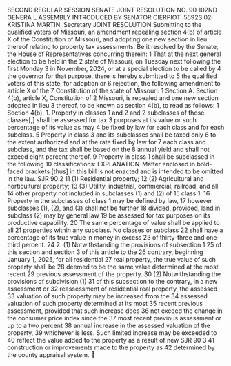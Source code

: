 SECOND REGULAR SESSION
SENATE JOINT RESOLUTION NO. 90
102ND GENERA L ASSEMBLY
INTRODUCED BY SENATOR CIERPIOT.
5592S.02I KRISTINA MARTIN, Secretary
JOINT RESOLUTION
Submitting to the qualified voters of Missouri, an amendment repealing section 4(b) of article X
of the Constitution of Missouri, and adopting one new section in lieu thereof relating
to property tax assessments.
Be it resolved by the Senate, the House of Representatives concurring therein:
1 That at the next general election to be held in the
2 state of Missouri, on Tuesday next following the first Monday
3 in November, 2024, or at a special election to be called by
4 the governor for that purpose, there is hereby submitted to
5 the qualified voters of this state, for adoption or
6 rejection, the following amendment to article X of the
7 Constitution of the state of Missouri:
1 Section A. Section 4(b), article X, Constitution of
2 Missouri, is repealed and one new section adopted in lieu
3 thereof, to be known as section 4(b), to read as follows:
1 Section 4(b). 1. Property in classes 1 and 2 and
2 subclasses of those classes[,] shall be assessed for tax
3 purposes at its value or such percentage of its value as may
4 be fixed by law for each class and for each subclass.
5 Property in class 3 and its subclasses shall be taxed only
6 to the extent authorized and at the rate fixed by law for
7 each class and subclass, and the tax shall be based on the
8 annual yield and shall not exceed eight percent thereof.
9 Property in class 1 shall be subclassed in the following
10 classifications:
EXPLANATION-Matter enclosed in bold-faced brackets [thus] in this bill is not enacted
and is intended to be omitted in the law.
SJR 90 2
11 (1) Residential property;
12 (2) Agricultural and horticultural property;
13 (3) Utility, industrial, commercial, railroad, and all
14 other property not included in subclasses (1) and (2) of
15 class 1.
16 Property in the subclasses of class 1 may be defined by law,
17 however subclasses (1), (2), and (3) shall not be further
18 divided, provided, land in subclass (2) may by general law
19 be assessed for tax purposes on its productive capability.
20 The same percentage of value shall be applied to all
21 properties within any subclass. No classes or subclass
22 shall have a percentage of its true value in money in excess
23 of thirty-three and one-third percent.
24 2. (1) Notwithstanding the provisions of subsection 1
25 of this section and section 3 of this article to the
26 contrary, beginning January 1, 2025, for all residential
27 real property, the true value of such property shall be
28 deemed to be the same value determined at the most recent
29 previous assessment of the property.
30 (2) Notwithstanding the provisions of subdivision (1)
31 of this subsection to the contrary, in a new assessment or
32 reassessment of residential real property, the assessed
33 valuation of such property may be increased from the
34 assessed valuation of such property determined at its most
35 recent previous assessment, provided that such increase does
36 not exceed the change in the consumer price index since the
37 most recent previous assessment or up to a two percent
38 annual increase in the assessed valuation of the property,
39 whichever is less. Such limited increase may be exceeded to
40 reflect the value added to the property as a result of new
SJR 90 3
41 construction or improvements made to the property as
42 determined by the county appraisal system.
